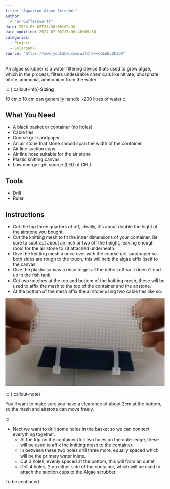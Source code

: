 ```yaml
---
title: "Aquarium Algae Scrubber"
author:
  - "errbufferoverfl"
date: 2023-06-02T23:30:00+09:30
date-modified: 2024-07-06T13:36:48+09:30
categories:
  - Project
  - Solarpunk
source: "https://www.youtube.com/watch?v=qGLnBvDkaO0"
---
```


An algae scrubber is a water filtering device thats used to grow algae, which in the process, filters undesirable chemicals like nitrate, phosphate, nitrite, ammonia, ammonium from the water.

::: {.callout-info}
**Sizing**

10 cm x 10 cm can generally handle ~200 litres of water
:::

## What You Need

- A black basket or container (no holes)
- Cable ties
- Course grit sandpaper
- An air stone that stone should span the width of the container
- Air line suction cups
- Air line hose suitable for the air stone
- Plastic knitting canvas
- Low energy light source (LED of CFL)

## Tools

- Drill
- Ruler

## Instructions

- Cut the top three quarters of off, ideally, it's about double the hight of the airstone you bought.
- Cut the knitting mesh to fit the inner dimensions of your container. Be sure to subtract about an inch or two off the height, leaving enough room for the air stone to sit attached underneath.
- Give the knitting mesh a once over with the course grit sandpaper so both sides are rough to the touch, this will help the algae affix itself to the canvas.
- Give the plastic canvas a rinse to get all the debris off so it doesn't end up in the fish tank.
- Cut two notches at the top and bottom of the knitting mesh, these will be used to affix the mesh to the top of the container and the airstone.
- At the bottom of the mesh affix the airstone using two cable ties like so:

![aquarium-algae-scrubber](/imgs/aquarium-algae-scrubber.png)

::: {.callout-note}

You'll want to make sure you have a clearance of about 2cm at the bottom, so the mesh and airstone can move freely.

:::

- Next we want to drill some holes in the basket so we can connect everything together.
  - At the top on the container drill two holes on the outer edge, these will be used to affix the knitting mesh to the container.
  - In between these two holes drill three more, equally spaced which will be the primary water inlets.
  - Cut 3 holes, evenly spaced at the bottom, this will form an outlet.
  - Drill 4 holes, 2 on either side of the container, which will be used to attach the suction cups to the Algae scrubber.

To be continued...
